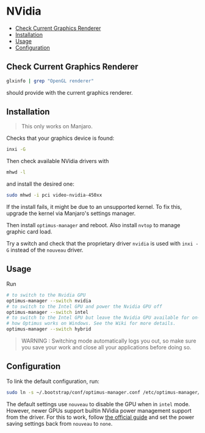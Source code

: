 # NVidia

<!-- vim-markdown-toc GFM -->

* [Check Current Graphics Renderer](#check-current-graphics-renderer)
* [Installation](#installation)
* [Usage](#usage)
* [Configuration](#configuration)

<!-- vim-markdown-toc -->

## Check Current Graphics Renderer

```sh
glxinfo | grep "OpenGL renderer"
```

should provide with the current graphics renderer.

## Installation

> This only works on Manjaro.

Checks that your graphics device is found:

```sh
inxi -G
```

Then check available NVidia drivers with

```sh
mhwd -l
```

and install the desired one:

```sh
sudo mhwd -i pci video-nvidia-450xx
```

If the install fails, it might be due to an unsupported kernel. To fix this, upgrade the kernel via
Manjaro's settings manager.

Then install `optimus-manager` and reboot. Also install `nvtop` to manage graphic card load.

Try a switch and check that the proprietary driver `nvidia` is used with `inxi -G` instead of the
`nouveau` driver.

## Usage

Run

```sh
# to switch to the Nvidia GPU
optimus-manager --switch nvidia
# to switch to the Intel GPU and power the Nvidia GPU off
optimus-manager --switch intel
# to switch to the Intel GPU but leave the Nvidia GPU available for on-demand offloading, similar to
# how Optimus works on Windows. See the Wiki for more details.
optimus-manager --switch hybrid
```

> WARNING : Switching mode automatically logs you out, so make sure you save your work and close all
> your applications before doing so.

## Configuration

To link the default configuration, run:

```sh
sudo ln -s ~/.bootstrap/conf/optimus-manager.conf /etc/optimus-manager/optimus-manager.conf
```

The default settings use `nouveau` to disable the GPU when in `intel` mode. However, newer GPUs
support builtin NVidia power management support from the driver. For this to work, follow [the
official
guide](https://download.nvidia.com/XFree86/Linux-x86_64/435.17/README/dynamicpowermanagement.html)
and set the power saving settings back from `nouveau` to `none`.

